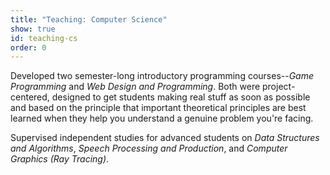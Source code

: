 ```yaml
---
title: "Teaching: Computer Science"
show: true
id: teaching-cs
order: 0
---
```


Developed two semester-long introductory programming 
courses--*Game Programming* and *Web Design and Programming*.  Both were 
project-centered, designed to get students making real stuff as soon as possible
and based on the principle that important theoretical principles are best learned
when they help you understand a genuine problem you're facing.

Supervised independent studies for advanced students on *Data Structures 
and Algorithms*, *Speech Processing and Production*, and *Computer Graphics 
(Ray Tracing)*.
 

